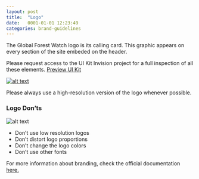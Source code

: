 ```yaml
---
layout: post
title:  "Logo"
date:   0001-01-01 12:23:49
categories: brand-guidelines
---
```


The Global Forest Watch logo is its calling card. This graphic appears on every section of the site embeded on the header.

<div class="advice">
  <p class="advice_content">Please request access to the UI Kit Invision project for a full inspection of all these elements.  <a class="btn btn--download" href="https://invis.io/82QPKXD964H">Preview UI Kit</a></p>
</div>

<a href="/gfw-style-guides/images/posts/logo/01-01-logo-gfw.png">![alt text][logo]</a>

Please always use a high-resolution version of the logo whenever possible.

### Logo Don’ts
![alt text][logo-donts]

* Don’t use low resolution logos
* Don’t distort logo proportions
* Don’t change the logo colors
* Don’t use other fonts

For more information about branding, check the official documentation [here.][brand]


[logo]: /gfw-style-guides/images/posts/logo/01-01-logo-gfw.png "Global Forest Watch"
[logo-donts]: /gfw-style-guides/images/posts/logo/01-02-logo-donts.png "Global Forest Watch don'ts"
[brand]: https://sites.google.com/a/wri.org/gfwpartners/brand
